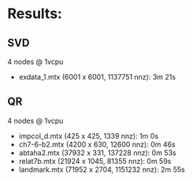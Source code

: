


# Results:

## SVD

4 nodes @ 1vcpu
- exdata_1.mtx (6001 x 6001, 1137751 nnz): 3m 21s


## QR
4 nodes @ 1vcpu
- impcol_d.mtx (425 x 425, 1339 nnz): 1m 0s
- ch7-6-b2.mtx (4200 x 630, 12600 nnz): 0m 46s
- abtaha2.mtx (37932 x 331, 137228 nnz): 0m 53s
- relat7b.mtx (21924 x 1045, 81355 nnz): 0m 59s
- landmark.mtx (71952 x 2704, 1151232 nnz): 2m 55s